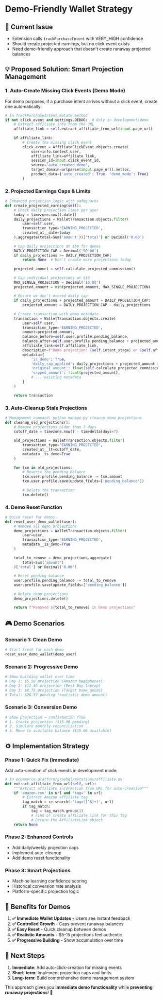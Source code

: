# Demo-Friendly Wallet Strategy

## 🎯 **Current Issue**
- Extension calls `trackPurchaseIntent` with VERY_HIGH confidence
- Should create projected earnings, but no click event exists
- Need demo-friendly approach that doesn't create runaway projected balances

## 💡 **Proposed Solution: Smart Projection Management**

### **1. Auto-Create Missing Click Events (Demo Mode)**
For demo purposes, if a purchase intent arrives without a click event, create one automatically:

```python
# In TrackPurchaseIntent.mutate method
if not click_event and settings.DEBUG:  # Only in development/demo
    # Extract affiliate info from the URL
    affiliate_link = self.extract_affiliate_from_url(input.page_url)
    
    if affiliate_link:
        # Create the missing click event
        click_event = AffiliateClickEvent.objects.create(
            user=info.context.user,
            affiliate_link=affiliate_link,
            session_id=input.click_event_id,
            source='auto_created_demo',
            target_domain=urlparse(input.page_url).netloc,
            product_data={'auto_created': True, 'demo_mode': True}
        )
```

### **2. Projected Earnings Caps & Limits**
```python
# Enhanced projection logic with safeguards
def create_projected_earning(self):
    # Check daily projection limit per user
    today = timezone.now().date()
    daily_projections = WalletTransaction.objects.filter(
        user=self.user,
        transaction_type='EARNING_PROJECTED',
        created_at__date=today
    ).aggregate(total=Sum('amount'))['total'] or Decimal('0.00')
    
    # Cap daily projections at $50 for demos
    DAILY_PROJECTION_CAP = Decimal('50.00')
    if daily_projections >= DAILY_PROJECTION_CAP:
        return None  # Don't create more projections today
    
    projected_amount = self.calculate_projected_commission()
    
    # Cap individual projections at $10
    MAX_SINGLE_PROJECTION = Decimal('10.00')
    projected_amount = min(projected_amount, MAX_SINGLE_PROJECTION)
    
    # Ensure we don't exceed daily cap
    if daily_projections + projected_amount > DAILY_PROJECTION_CAP:
        projected_amount = DAILY_PROJECTION_CAP - daily_projections
    
    # Create transaction with demo metadata
    transaction = WalletTransaction.objects.create(
        user=self.user,
        transaction_type='EARNING_PROJECTED',
        amount=projected_amount,
        balance_before=self.user.profile.pending_balance,
        balance_after=self.user.profile.pending_balance + projected_amount,
        affiliate_link=self.affiliate_link,
        description=f"Demo projection: {self.intent_stage} on {self.affiliate_link.platform}",
        metadata={
            'is_demo': True,
            'daily_cap_applied': daily_projections + projected_amount >= DAILY_PROJECTION_CAP,
            'original_amount': float(self.calculate_projected_commission()),
            'capped_amount': float(projected_amount),
            # ... existing metadata
        }
    )
    
    return transaction
```

### **3. Auto-Cleanup Stale Projections**
```python
# Management command: python manage.py cleanup_demo_projections
def cleanup_old_projections():
    # Remove projections older than 7 days
    cutoff_date = timezone.now() - timedelta(days=7)
    
    old_projections = WalletTransaction.objects.filter(
        transaction_type='EARNING_PROJECTED',
        created_at__lt=cutoff_date,
        metadata__is_demo=True
    )
    
    for txn in old_projections:
        # Reverse the pending balance
        txn.user.profile.pending_balance -= txn.amount
        txn.user.profile.save(update_fields=['pending_balance'])
        
        # Delete the transaction
        txn.delete()
```

### **4. Demo Reset Function**
```python
# Quick reset for demos
def reset_user_demo_wallet(user):
    # Remove all demo projections
    demo_projections = WalletTransaction.objects.filter(
        user=user,
        transaction_type='EARNING_PROJECTED',
        metadata__is_demo=True
    )
    
    total_to_remove = demo_projections.aggregate(
        total=Sum('amount')
    )['total'] or Decimal('0.00')
    
    # Reset pending balance
    user.profile.pending_balance -= total_to_remove
    user.profile.save(update_fields=['pending_balance'])
    
    # Delete demo projections
    demo_projections.delete()
    
    return f"Removed ${total_to_remove} in demo projections"
```

## 🎮 **Demo Scenarios**

### **Scenario 1: Clean Demo**
```python
# Start fresh for each demo
reset_user_demo_wallet(demo_user)
```

### **Scenario 2: Progressive Demo**
```python
# Show building wallet over time
# Day 1: $5.50 projection (Amazon headphones)
# Day 2: $12.30 projection (Best Buy laptop)
# Day 3: $8.75 projection (Target home goods)
# Total: $26.55 pending (realistic demo amount)
```

### **Scenario 3: Conversion Demo**
```python
# Show projection → confirmation flow
# 1. Create projection ($15.00 pending)
# 2. Simulate monthly reconciliation
# 3. Move to available balance ($15.00 available)
```

## ⚙️ **Implementation Strategy**

### **Phase 1: Quick Fix (Immediate)**
Add auto-creation of click events in development mode:

```python
# In ecommerce_platform/graphql/mutations/affiliate.py
def extract_affiliate_from_url(self, url):
    """Extract affiliate information from URL for auto-creation"""
    if 'amazon.com' in url and 'tag=' in url:
        # Extract Amazon affiliate tag
        tag_match = re.search(r'tag=([^&]+)', url)
        if tag_match:
            tag = tag_match.group(1)
            # Find or create affiliate link for this tag
            # Return the AffiliateLink object
    return None
```

### **Phase 2: Enhanced Controls**
- Add daily/weekly projection caps
- Implement auto-cleanup
- Add demo reset functionality

### **Phase 3: Smart Projections**
- Machine learning confidence scoring
- Historical conversion rate analysis
- Platform-specific projection logic

## 🎯 **Benefits for Demos**

1. **✅ Immediate Wallet Updates** - Users see instant feedback
2. **✅ Controlled Growth** - Caps prevent runaway balances  
3. **✅ Easy Reset** - Quick cleanup between demos
4. **✅ Realistic Amounts** - $5-15 projections feel authentic
5. **✅ Progressive Building** - Show accumulation over time

## 🚀 **Next Steps**

1. **Immediate**: Add auto-click-creation for missing events
2. **Short-term**: Implement projection caps and limits
3. **Long-term**: Build comprehensive demo management system

This approach gives you **immediate demo functionality** while **preventing runaway projections**! 🎯 
